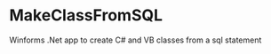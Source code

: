 MakeClassFromSQL
================

Winforms .Net app to create C# and VB classes from a sql statement
